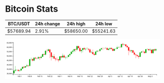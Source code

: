 # Bitcoin Stats

BTC/USDT|24h change|24h high|24h low|
|---|---|---|---|
|$57689.94|2.91%|$58650.00|$55241.63|

<img src="./chart.svg">
